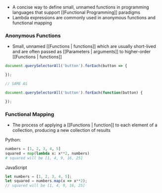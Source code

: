 - A concise way to define small, unnamed functions in programming languages that support [[Functional Programming]] paradigms
- Lambda expressions are commonly used in anonymous functions and functional mapping

### Anonymous Functions
- Small, unnamed [[Functions | functions]] which are usually short-lived and are often passed as [[Parameters | arguments]] to higher-order [[Functions | functions]]

```javascript
document.querySelectorAll('button').forEach(button => {

});

// SAME AS

document.querySelectorAll('button').forEach(function(button) {

});
```

### Functional Mapping

- The process of applying a [[Functions | function]] to each element of a collection, producing a new collection of results

Python:
```python
numbers = [1, 2, 3, 4, 5]
squared = map(lambda x: x**2, numbers)
# squared will be [1, 4, 9, 16, 25]
```

JavaScript
```javascript
let numbers = [1, 2, 3, 4, 5];
let squared = numbers.map(x => x**2);
// squared will be [1, 4, 9, 16, 25]
```